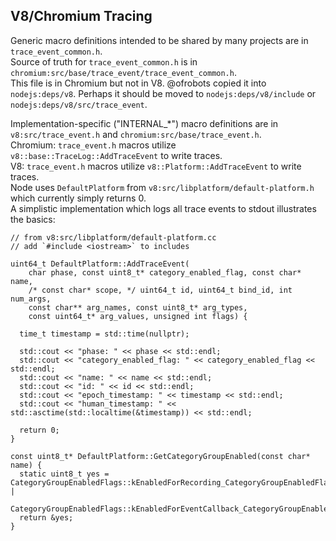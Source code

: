 ## V8/Chromium Tracing  
Generic macro definitions intended to be shared by many projects are in `trace_event_common.h`.  
Source of truth for `trace_event_common.h` is in `chromium:src/base/trace_event/trace_event_common.h`.  
This file is in Chromium but not in V8. @ofrobots copied it into `nodejs:deps/v8`. Perhaps it should be moved to `nodejs:deps/v8/include` or `nodejs:deps/v8/src/trace_event`.  

Implementation-specific ("INTERNAL_*") macro definitions are in `v8:src/trace_event.h` and `chromium:src/base/trace_event.h`.  
Chromium: `trace_event.h` macros utilize `v8::base::TraceLog::AddTraceEvent` to write traces.  
V8: `trace_event.h` macros utilize `v8::Platform::AddTraceEvent` to write traces.  
Node uses `DefaultPlatform` from `v8:src/libplatform/default-platform.h` which currently simply returns 0.  
A simplistic implementation which logs all trace events to stdout illustrates the basics:

```
// from v8:src/libplatform/default-platform.cc
// add `#include <iostream>` to includes

uint64_t DefaultPlatform::AddTraceEvent(
    char phase, const uint8_t* category_enabled_flag, const char* name,
    /* const char* scope, */ uint64_t id, uint64_t bind_id, int num_args,
    const char** arg_names, const uint8_t* arg_types,
    const uint64_t* arg_values, unsigned int flags) {

  time_t timestamp = std::time(nullptr);

  std::cout << "phase: " << phase << std::endl;
  std::cout << "category_enabled_flag: " << category_enabled_flag << std::endl;
  std::cout << "name: " << name << std::endl;
  std::cout << "id: " << id << std::endl;
  std::cout << "epoch_timestamp: " << timestamp << std::endl;
  std::cout << "human_timestamp: " << std::asctime(std::localtime(&timestamp)) << std::endl;

  return 0;
}

const uint8_t* DefaultPlatform::GetCategoryGroupEnabled(const char* name) {
  static uint8_t yes = CategoryGroupEnabledFlags::kEnabledForRecording_CategoryGroupEnabledFlags | 
    CategoryGroupEnabledFlags::kEnabledForEventCallback_CategoryGroupEnabledFlags;
  return &yes;
}
```
